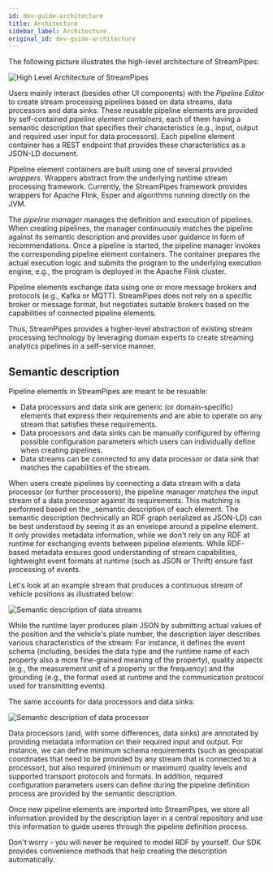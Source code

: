 ```yaml
---
id: dev-guide-architecture
title: Architecture
sidebar_label: Architecture
original_id: dev-guide-architecture
---
```


The following picture illustrates the high-level architecture of StreamPipes:

<img src="/img/architecture/high-level-architecture.png" alt="High Level Architecture of StreamPipes"/>

Users mainly interact (besides other UI components) with the _Pipeline Editor_ to create stream processing pipelines based on data streams, data processors and data sinks.
These reusable pipeline elements are provided by self-contained _pipeline element containers_, each of them having a semantic description that specifies their characteristics (e.g., input, output and required user input for data processors).
Each pipeline element container has a REST endpoint that provides these characteristics as a JSON-LD document.

Pipeline element containers are built using one of several provided _wrappers_.
Wrappers abstract from the underlying runtime stream processing framework.
Currently, the StreamPipes framework provides wrappers for Apache Flink, Esper and algorithms running directly on the JVM.

The _pipeline manager_ manages the definition and execution of pipelines.
When creating pipelines, the manager continuously matches the pipeline against its semantic description and provides user guidance in form of recommendations.
Once a pipeline is started, the pipeline manager invokes the corresponding pipeline element containers.
The container prepares the actual execution logic and submits the program to the underlying execution engine, e.g., the program is deployed in the Apache Flink cluster.

Pipeline elements exchange data using one or more message brokers and protocols (e.g., Kafka or MQTT).
StreamPipes does not rely on a specific broker or message format, but negotiates suitable brokers based on the capabilities of connected pipeline elements.

Thus, StreamPipes provides a higher-level abstraction of existing stream processing technology by leveraging domain experts to create streaming analytics pipelines in a self-service manner.

## Semantic description
Pipeline elements in StreamPipes are meant to be resuable:

* Data processors and data sink are generic (or domain-specific) elements that express their requirements and are able to operate on any stream that satisfies these requirements.
* Data processors and data sinks can be manually configured by offering possible configuration parameters which users can individually define when creating pipelines.
* Data streams can be connected to any data processor or data sink that matches the capabilities of the stream.

When users create pipelines by connecting a data stream with a data processor (or further processors), the pipeline manager _matches_ the input stream of a data processor against its requirements.
This matching is performed based on the _semantic description of each element.
The semantic description (technically an RDF graph serialized as JSON-LD) can be best understood by seeing it as an envelope around a pipeline element.
It only provides metadata information, while we don't rely on any RDF at runtime for exchanging events between pipeline elements.
While RDF-based metadata ensures good understanding of stream capabilities, lightweight event formats at runtime (such as JSON or Thrift) ensure fast processing of events.

Let's look at an example stream that produces a continuous stream of vehicle positions as illustrated below:

<img src="/img/architecture/semantic-description-stream.png" alt="Semantic description of data streams"/>

While the runtime layer produces plain JSON by submitting actual values of the position and the vehicle's plate number, the description layer describes various characteristics of the stream:
For instance, it defines the event schema (including, besides the data type and the runtime name of each property also a more fine-grained meaning of the property), quality aspects (e.g., the measurement unit of a property or the frequency) and the grounding (e.g., the format used at runtime and the communication protocol used for transmitting events).

The same accounts for data processors and data sinks:

<img src="/img/architecture/semantic-description-processor.png" alt="Semantic description of data processor"/>

Data processors (and, with some differences, data sinks) are annotated by providing metadata information on their required input and output.
For instance, we can define minimum schema requirements (such as geospatial coordinates that need to be provided by any stream that is connected to a processor), but also required (minimum or maximum) quality levels and supported transport protocols and formats.
In addition, required configuration parameters users can define during the pipeline definition process are provided by the semantic description.

Once new pipeline elements are imported into StreamPipes, we store all information provided by the description layer in a central repository and use this information to guide useres through the pipeline definition process.

Don't worry - you will never be required to model RDF by yourself.
Our SDK provides convenience methods that help creating the description automatically.

